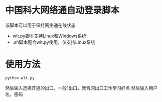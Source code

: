 # 中国科大网络通自动登录脚本

该脚本可以用于保持网络通在线状态

- wlt.py脚本支持Linux和Windows系统
- .sh脚本配合wlt.py使用，仅支持Linux系统

# 使用方法
```shell
python wlt.py
```

然后输入选择开通的出口，一般1出口，教育网出口工作学习好点
然后输入用户名，密码

